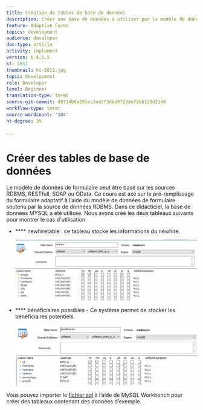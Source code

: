 ```yaml
---
title: Création de tables de base de données
description: Créer une base de données à utiliser par le modèle de données de formulaire
feature: Adaptive Forms
topics: development
audience: developer
doc-type: article
activity: implement
version: 6.4,6.5
kt: 5811
thumbnail: kt-5811.jpg
topic: Development
role: Developer
level: Beginner
translation-type: tm+mt
source-git-commit: d9714b9a291ec3ee5f3dba9723de72bb120d2149
workflow-type: tm+mt
source-wordcount: '104'
ht-degree: 3%

---
```



# Créer des tables de base de données

Le modèle de données de formulaire peut être basé sur les sources RDBMS, RESTfull, SOAP ou OData. Ce cours est axé sur le pré-remplissage du formulaire adaptatif à l’aide du modèle de données de formulaire soutenu par la source de données RDBMS. Dans ce didacticiel, la base de données MYSQL a été utilisée. Nous avons créé les deux tableaux suivants pour montrer le cas d&#39;utilisation

* **** newhiretable : ce tableau stocke les informations du néwhire.

   ![newhire](assets/newhire-table.png)


* **** bénéficiaires possibles - Ce système permet de stocker les bénéficiaires potentiels

   ![bénéficiaires](assets/beneficiaries-table.png)

Vous pouvez importer le [fichier sql](assets/db-schema.sql) à l’aide de MySQL Workbench pour créer des tableaux contenant des données d’exemple.